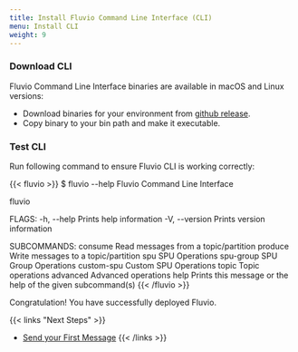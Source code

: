 ```yaml
---
title: Install Fluvio Command Line Interface (CLI)
menu: Install CLI
weight: 9
---
```


### Download CLI

Fluvio Command Line Interface binaries are available in macOS and Linux versions:

* Download binaries for your environment from [github release](https://github.com/infinyon/fluvio/releases).  
* Copy binary to your bin path and make it executable.

### Test CLI

Run following command to ensure Fluvio CLI is working correctly:

{{< fluvio >}}
$ fluvio --help
Fluvio Command Line Interface

fluvio <SUBCOMMAND>

FLAGS:
    -h, --help       Prints help information
    -V, --version    Prints version information

SUBCOMMANDS:
    consume       Read messages from a topic/partition
    produce       Write messages to a topic/partition
    spu           SPU Operations
    spu-group     SPU Group Operations
    custom-spu    Custom SPU Operations
    topic         Topic operations
    advanced      Advanced operations
    help          Prints this message or the help of the given subcommand(s)
{{< /fluvio >}}

Congratulation! You have successfully deployed Fluvio.

{{< links "Next Steps" >}}
* [Send your First Message](...)
{{< /links >}}